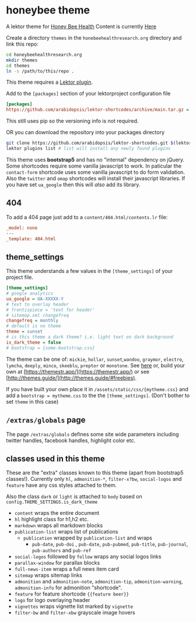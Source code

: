# honeybee theme

A lektor theme for [Honey Bee Health](https://honeybeehealthresearch.org/)
Content is currently [Here](https://github.com/arabidopsis/honeybeehealthresearch.org)

Create a directory `themes` in the `honebeehealthresearch.org` directory and link this repo:

```bash
cd honeybeehealthresearch.org
mkdir themes
cd themes
ln -s /path/to/this/repo .
```

This theme requires a [Lektor plugin](https://github.com/arabidopsis/lektor-shortcodes).

Add to the `[packages]` section of your lektorproject configuration file

```ini
[packages]
https://github.com/arabidopsis/lektor-shortcodes/archive/main.tar.gz = ""
```

This still uses pip so the versioning info is not required.

OR you can download the repository into your packages directory

```bash
git clone https://github.com/arabidopsis/lektor-shortcodes.git $(lektor project-info --tree)/packages/
lektor plugins list # list will install any newly found plugins
```

This theme uses **bootstrap5** and has no "internal" dependency
on jQuery. Some shortcodes require some vanilla javascript to
work. In paticular the `contact-form` shortcode uses some vanilla javascript
to do form validation. Also  the `twitter` and `omap` shortcodes will
install their javascript libraries. If you have set `ua_google` then
this will *also* add its library.

## 404

To add a 404 page just add to a `content/404.html/contents.lr` file:

```ini
_model: none
---
_template: 404.html
```

## theme_settings

This theme understands a few
values in the `[theme_settings]` of
your project file.

```ini
[theme_settings]
# google analytics
ua_google = UA-XXXXX-Y
# text to overlay header
# frontispiece = 'text for header'
# sitemap.xml changefreq
changefreq = monthly
# default is no theme
theme = sunset
# is this theme a dark theme? i.e. light text on dark background
is_dark_theme = false
# bootstrap = {some-bootstrap.css}
```

The theme can be one of: `mickie`, `hollar`, `sunset`,`wandoo`, `graymor`, `electro`, `lymcha`, `deeply`, `minco`, `skeeblu`, `preptor` or `monotone`.
See [here](https://themesguide.github.io/top-hat/dist/) or, build your own
at [https://themestr.app/](https://themestr.app/) or see [http://themes.guide/](http://themes.guide/#freebies).

If you have built your own place it in `/assets/static/css/{mytheme.css}` and
add a `bootstrap = mytheme.css` to the the `[theme_settings]`. (Don't bother to set `theme` in this case)

## `/extras/globals` page

The page `/extras/globals` defines some site wide parameters including
twitter handles, facebook handles, highlight color etc.

## classes used in this theme

These are the "extra" classes known to this theme (apart from
bootstrap5 classes!). Currently only `hl`, `admonition-*`, `filter-x?bw`,
`social-logos` and `feature` have any css styles attached to them.

Also the class `dark` or `light` is attached to `body` based on
`config.THEME_SETTINGS.is_dark_theme`

* `content` wraps the entire document
* `hl` highlight class for h1,h2 etc.
* `markdown` wraps all markdown blocks
* `publication-list` wraps list of publications
  * `publication` wrapped by `publication-list` and wraps
    * `pub-date`, `pub-doi` , `pub-date`, `pub-pubmed`, `pub-title`, 
      `pub-journal`, `pub-authors` and `pub-ref`
* `social-logos` followed by `follow` wraps any social logos links
* `parallax-window` for parallax blocks
* `full-news-item` wraps a full news item card
* `sitemap` wraps sitemap links
* `admonition` and `admonition-note`, `admonition-tip`, `admonition-warning`, `admonition-info` for admonition "shortcode".
* `feature` for feature shortcode `{{feature beer}}`
* `logo` for logo overlaying header
* `vignettes` wraps vignette list marked by `vignette`
* `filter-bw` and `filter-xbw` grayscale image hovers
